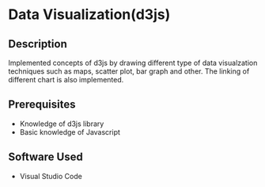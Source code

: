 # Data Visualization(d3js)

## Description
Implemented concepts of d3js by drawing different type of data visualzation techniques such as maps, scatter plot, bar graph and other. The linking of different chart is also implemented.

## Prerequisites
* Knowledge of d3js library
* Basic knowledge of Javascript

## Software Used
* Visual Studio Code

